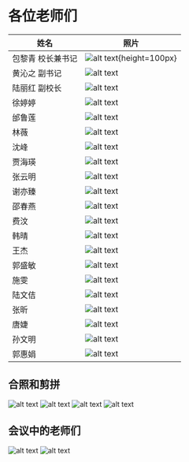 # 各位老师们

| 姓名              | 照片                                                                        |
| ----------------- | --------------------------------------------------------------------------- |
| 包黎青 校长兼书记 | ![alt text](3DD4DFD5073A24ABA26F4B14493_57ADAF9D_25943-1.jpg){height=100px} |
| 黄沁之 副书记     | ![alt text](DC1076C116F3E4DCAC674F63BFD_C32AE686_14425.jpg)                 |
| 陆丽红 副校长     | ![alt text](E7C782CC417FEF410D198F308F5_1FE9241E_BA15.jpg)                  |
| 徐婷婷            | ![alt text](9596761A835F397155DF495E9EF_82CD7D75_9167.jpg)                  |
| 邰鲁莲            | ![alt text](F70898E588A01D823FD8A189F44_AEBD02F0_288A.jpg)                  |
| 林薇              | ![alt text](EA31E88D890AB6A3DB171553AC3_A08D20CF_A587.jpg)                  |
| 沈峰              | ![alt text](1C0C08AD5A5B9843C2D485A5B11_B7E2CD92_B127.jpg)                  |
| 贾海瑛            | ![alt text](CF02F222DE4DD9A14AF57204D68_91F0B9C0_B9DA.jpg)                  |
| 张云明            | ![alt text](39BD13858F53A8FF3BE716BF833_4B82B351_756E.jpg)                  |
| 谢亦臻            | ![alt text](1BA7D5B69B00CE79BC19FB4F029_DA0DB29A_6AE6.jpg)                  |
| 邵春燕            | ![alt text](1F5998B451A7433A068BE82ED48_16684A7E_77F4.jpg)                  |
| 费汶              | ![alt text](D4DED45E60384DB696DC77DA16C_E40E3616_9664.jpg)                  |
| 韩晴              | ![alt text](694D9F802EA63B88DAA21564EAD_9266D56B_99F8.jpg)                  |
| 王杰              | ![alt text](AD0CDB047EBFE1620D23399953C_F5DE4A2B_D3C7.jpg)                  |
| 郭盛敏            | ![alt text](C54A5A3DB33011D70D484AAB354_A4130B2F_944E.jpg)                  |
| 施雯              | ![alt text](02F9A9B46DF41E7AFF19C22CCA1_DD0C7DE4_DCB9.jpg)                  |
| 陆文佶            | ![alt text](1DB53CD39FE5F464C713F84C26D_5C8A84DF_C58F.jpg)                  |
| 张昕              | ![alt text](B724CCC81C15575DA9D9B2B02BC_3EB61B35_AA9B.jpg)                  |
| 唐婕              | ![alt text](307E0F19C2C746985ABF44C8C90_B736ADE9_311D.jpg)                  |
| 孙文明            | ![alt text](E8E5ACC048999530F128EDA7DA5_B5F6F4D3_B734.jpg)                  |
| 郭惠娟            | ![alt text](94864FCA7D71E6E356B82EB659C_C2AAB34A_C3FB.jpg)                  |

## 合照和剪拼

![alt text](E87EC2AD1AA0E90F80D3882439F_4AC1D916_5D1BA.jpg)
![alt text](F65155720A5500B8220DFDBE748_47EC795E_30094.jpg)
![alt text](1F0867AC832C1832D36B2A8810A_91074A7D_86F27.jpg)
![alt text](D55D9F16222D05F050B8AC4CDBB_08A30190_15606.jpg)

## 会议中的老师们

![alt text](640.webp)
![alt text](640-1.webp)

